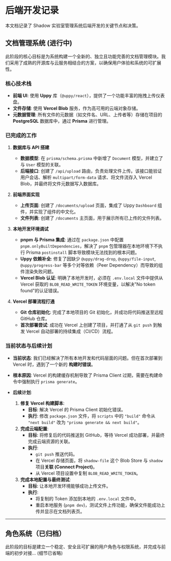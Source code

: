 # 后端开发记录

本文档记录了 Shadow 实验室管理系统后端开发的关键节点和决策。

## 文档管理系统 (进行中)

此阶段的核心目标是为系统构建一个全新的、独立且功能完善的文档管理模块。我们采用了成熟的开源库与云服务相结合的方案，以确保用户体验和系统的可扩展性。

### 核心技术栈

- **前端 UI**: 使用 **Uppy** 库（`@uppy/react`），提供了一个功能丰富的拖拽上传仪表盘。
- **文件存储**: 使用 **Vercel Blob** 服务，作为高可用的云端对象存储。
- **元数据管理**: 所有文件的元数据（如文件名、URL、上传者等）存储在项目的 **PostgreSQL** 数据库中，通过 **Prisma** 进行管理。

### 已完成的工作

1.  **数据库与 API 搭建**

    - **数据模型**: 在 `prisma/schema.prisma` 中新增了 `Document` 模型，并建立了与 `User` 模型的关联。
    - **后端接口**: 创建了 `/api/upload` 路由，负责处理文件上传。该接口能验证用户会话、解析 `multipart/form-data` 请求、将文件流存入 Vercel Blob，并最终将文件元数据写入数据库。

2.  **前端界面实现**

    - **上传页面**: 创建了 `/documents/upload` 页面，集成了 Uppy `Dashboard` 组件，并实现了组件的中文化。
    - **文件列表**: 创建了 `/documents` 主页面，用于展示所有已上传的文件列表。

3.  **本地开发环境调试**

    - **pnpm 与 Prisma 集成**: 通过在 `package.json` 中配置 `pnpm.onlyBuiltDependencies`，解决了 `pnpm` 包管理器在本地环境下不执行 Prisma `postinstall` 脚本导致模块无法找到的根本问题。
    - **Uppy 依赖补全**: 修复了因缺少 `@uppy/drag-drop`, `@uppy/file-input`, `@uppy/progress-bar` 等多个对等依赖（Peer Dependency）而导致的组件渲染失败问题。
    - **Vercel Blob 认证**: 明确了本地开发时，必须在 `.env.local` 文件中提供从 Vercel 获取的 `BLOB_READ_WRITE_TOKEN` 环境变量，以解决"No token found"的认证错误。

4.  **Vercel 部署流程打通**
    - **Git 仓库初始化**: 完成了本地项目的 Git 初始化，并成功将代码推送至远程 GitHub 仓库。
    - **首次部署尝试**: 成功在 Vercel 上创建了项目，并打通了从 `git push` 到触发 Vercel 自动部署的持续集成（CI/CD）流程。

### 当前状态与后续计划

- **当前状态**: 我们已经解决了所有本地开发和代码层面的问题。但在首次部署到 Vercel 时，遇到了一个新的 **构建时错误**。
- **根本原因**: Vercel 的构建缓存机制导致了 Prisma Client 过期，需要在构建命令中强制执行 `prisma generate`。

- **后续计划**:
  1.  **修复 Vercel 构建脚本**:
      - **目标**: 解决 Vercel 的 Prisma Client 初始化错误。
      - **执行**: 修改 `package.json` 文件，将 `scripts` 中的 `"build"` 命令从 `"next build"` 改为 `"prisma generate && next build"`。
  2.  **完成云端配置**:
      - **目标**: 将修复后的代码推送到 GitHub，等待 Vercel 成功部署，并最终完成云端资源的关联。
      - **执行**:
        - `git push` 推送代码。
        - 在 Vercel 存储页面，将 `shadow-file` 这个 Blob Store 与 `shadow` 项目**关联 (Connect Project)**。
        - 从 Vercel 项目设置中复制 `BLOB_READ_WRITE_TOKEN`。
  3.  **完成本地配置与最终测试**:
      - **目标**: 让本地开发环境能够成功上传文件。
      - **执行**:
        - 将复制的 Token 添加到本地的 `.env.local` 文件中。
        - 重启本地服务 (`pnpm dev`)，测试文件上传功能，确保文件能成功上传并显示在文档列表页。

---

## 角色系统（已归档）

此阶段的目标是建立一个稳定、安全且可扩展的用户角色与权限系统，并完成与前端的初步对接... (细节已省略)
